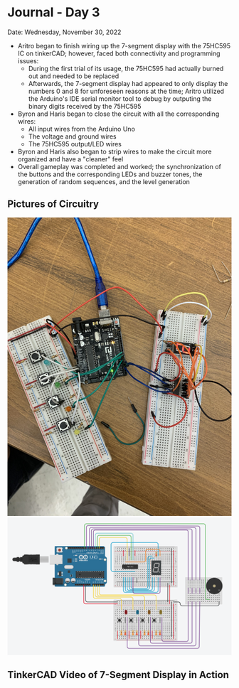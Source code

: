 # Journal - Day 3
Date: Wednesday, November 30, 2022

- Aritro began to finish wiring up the 7-segment display with the 75HC595 IC on tinkerCAD; however, faced both connectivity and programming issues:
    - During the first trial of its usage, the 75HC595 had actually burned out and needed to be replaced
    - Afterwards, the 7-segment display had appeared to only display the numbers 0 and 8 for unforeseen reasons at the time; Aritro utilized the Arduino's IDE serial monitor tool to debug by outputing the binary digits received by the 75HC595
- Byron and Haris began to close the circuit with all the corresponding wires:
    - All input wires from the Arduino Uno
    - The voltage and ground wires
    - The 75HC595 output/LED wires
- Byron and Haris also began to strip wires to make the circuit more organized and have a "cleaner" feel
- Overall gameplay was completed and worked; the synchronization of the buttons and the corresponding LEDs and buzzer tones, the generation of random sequences, and the level generation

## Pictures of Circuitry
![physical circuit](/media/pictures/pDay3.jpg)
![tinkerCAD circuit](/media/diagrams/tDay3.jpg)

## TinkerCAD Video of 7-Segment Display in Action

